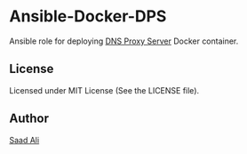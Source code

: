 # **Ansible-Docker-DPS**

Ansible role for deploying [DNS Proxy Server](http://mageddo.github.io/dns-proxy-server/latest/en/) Docker container.
## **License**

Licensed under MIT License (See the LICENSE file).

## **Author**

[Saad Ali](https://github.com/nixknight)
